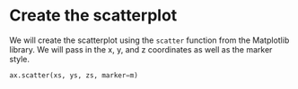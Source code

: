 # Create the scatterplot

We will create the scatterplot using the `scatter` function from the Matplotlib library. We will pass in the x, y, and z coordinates as well as the marker style.

```python
ax.scatter(xs, ys, zs, marker=m)
```
